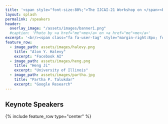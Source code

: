 ```yaml
---
title: '<span style="font-size:80%;">The IJCAI-21 Workshop on </span><br>Applied Semantics Extraction and Analytics  <span style="font-size:70%;">(ASEA)</span>'
layout: splash
permalink: /speakers
header:
  overlay_image: "/assets/images/banner1.png"
  #caption: 'Photo by <a href="me">me</a> on <a href="me">me</a>'
excerpt: '<br/><span class="fa fa-user-tag" style="margin-right:8px; font-size: 90%;"></span>ASEA Speakers<br/>'
feature_row:
  - image_path: assets/images/halevy.png
    title: "Alon Y. Halevy"
    excerpt: "Facebook AI"
  - image_path: assets/images/heng.png
    title: "Heng Ji"
    excerpt: "University of Illinois"
  - image_path: assets/images/partha.jpg
    title: "Partha P. Talukdar"
    excerpt: "Google Research"
---
```

<h2>Keynote Speakers</h2>
{% include feature_row type="center" %}


